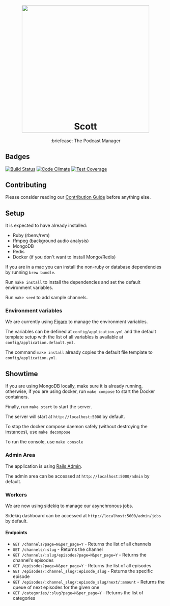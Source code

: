 <p align="center">
  <img src="https://raw.githubusercontent.com/feedcast/scott/master/docs/logo.jpg" width="400">
  <h1 align="center" style="margin-top: -50px">Scott</h1>
  <p align="center">:briefcase: The Podcast Manager<p>
</p>

## Badges

[![Build Status](https://travis-ci.org/feedcast/scott.svg?branch=master)](https://travis-ci.org/feedcast/scott) [![Code Climate](https://codeclimate.com/github/marceloboeira/feedcast/badges/gpa.svg)](https://codeclimate.com/github/marceloboeira/feedcast) [![Test Coverage](https://codeclimate.com/github/marceloboeira/feedcast/badges/coverage.svg)](https://codeclimate.com/github/marceloboeira/feedcast/coverage)

## Contributing

Please consider reading our [Contribution Guide](https://github.com/feedcast/contributing) before anything else.

## Setup

It is expected to have already installed:

 * Ruby (rbenv/rvm)
 * ffmpeg (background audio analysis)
 * MongoDB
 * Redis
 * Docker (if you don't want to install Mongo/Redis)

If you are in a mac you can install the non-ruby or database dependencies by running `brew bundle`.

Run `make install` to install the dependencies and set the default environment variables.

Run `make seed` to add sample channels.

### Environment variables

We are currently using [Figaro](https://github.com/laserlemon/figaro) to manage the environment variables.

The variables can be defined at `config/application.yml`  and the default template setup with the list of all variables is available at `config/application.default.yml`.

The command `make install` already copies the default file template to `config/application.yml`.

## Showtime

If you are using MongoDB locally, make sure it is already running, otherwise, if you are using docker, run `make compose` to start the Docker containers.

Finally, run `make start` to start the server.

The server will start at `http://localhost:5000` by default.

To stop the docker compose daemon safely (without destroying the instances), use `make decompose`

To run the console, use `make console`

### Admin Area

The application is using [Rails Admin](https://github.com/sferik/rails_admin).

The admin area can be accessed at `http://localhost:5000/admin` by default.

### Workers

We are now using sidekiq to manage our asynchronous jobs.

Sidekiq dashboard can be accessed at `http://localhost:5000/admin/jobs` by default.

#### Endpoints

* `GET /channels?page=N&per_page=Y` - Returns the list of all channels
* `GET /channels/:slug` - Returns the channel
* `GET /channels/:slug/episodes?page=N&per_page=Y` - Returns the channel's episodes
* `GET /episodes?page=N&per_page=Y` - Returns the list of all episodes
* `GET /episodes/:channel_slug/:episode_slug` - Returns the specific episode
* `GET /episodes/:channel_slug/:episode_slug/next/:amount` - Returns the queue of next episodes for the given one
* `GET /categories/:slug?page=N&per_page=Y` - Returns the list of categories

